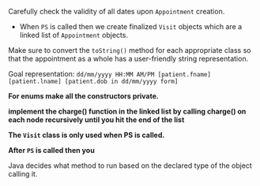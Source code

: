 Carefully check the validity of all dates upon `Appointment` creation.

- When `PS` is called then we create finalized `Visit` objects which are a linked list of `Appointment` objects.

Make sure to convert the `toString()` method for each appropriate class so that the appointment as a whole has a user-friendly string representation.

Goal representation: `dd/mm/yyyy HH:MM AM/PM [patient.fname] [patient.lname] [patient.dob in dd/mm/yyyy form] `

**For enums make all the constructors private.**

**implement the charge() function in the linked list by calling charge() on each node recursively until you hit the end of the list**

**The `Visit` class is only used when PS is called.**

**After `PS` is called then you**

Java decides what method to run based on the declared type of
the object calling it.